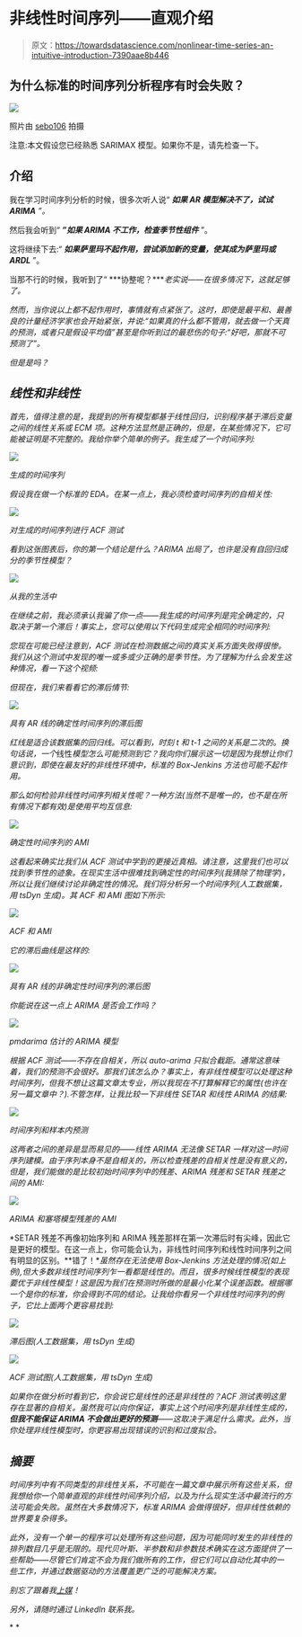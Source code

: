 # 非线性时间序列——直观介绍

> 原文：<https://towardsdatascience.com/nonlinear-time-series-an-intuitive-introduction-7390aae8b446>

## 为什么标准的时间序列分析程序有时会失败？

![](img/f501192e8dcd9b0189bb58ff56a9895b.png)

照片由 [sebo106](https://pixabay.com/pl/photos/zabytek-czechy-czech-praga-rathaus-92861/) 拍摄

注意:本文假设您已经熟悉 SARIMAX 模型。如果你不是，请先检查一下。

## 介绍

我在学习时间序列分析的时候，很多次听人说“ ***如果 AR 模型解决不了，试试 ARIMA*** *”。*

然后我会听到“ ***”如果 ARIMA 不工作，检查季节性组件*** ”。

这将继续下去:“ ***如果萨里玛不起作用，尝试添加新的变量，使其成为萨里玛或 ARDL*** ”。

当那不行的时候，我听到了“ ***协整呢？****老实说——在很多情况下，这就足够了。*

*然而，当你说以上都不起作用时，事情就有点紧张了。这时，即使是最平和、最善良的计量经济学家也会开始紧张，并说:“*如果真的什么都不管用，就去做一个天真的预测，或者只是假设平均值*”甚至是你听到过的最悲伤的句子:“*好吧，那就不可预测了*”。*

*但是是吗？*

## ***线性和非线性***

*首先，值得注意的是，我提到的所有模型都基于线性回归，识别程序基于滞后变量之间的线性关系或 ECM 项。这种方法显然是正确的，但是，在某些情况下，它可能被证明是不完整的。我给你举个简单的例子。我生成了一个时间序列:*

*![](img/4d677608828533d753b63ebc1e59f4f7.png)*

*生成的时间序列*

*假设我在做一个标准的 EDA。在某一点上，我必须检查时间序列的自相关性:*

*![](img/cd39ba7c5483e923fe5b05c05f9ea26a.png)*

*对生成的时间序列进行 ACF 测试*

*看到这张图表后，你的第一个结论是什么？ARIMA 出局了，也许是没有自回归成分的季节性模型？*

*![](img/a5f065969b44087930342202ef9e4e87.png)*

*从我的生活中*

*在继续之前，我必须承认我骗了你一点——我生成的时间序列是完全确定的，只取决于第一个滞后！事实上，您可以使用以下代码生成完全相同的时间序列:*

*您现在可能已经注意到，ACF 测试在检测数据之间的真实关系方面失败得很惨。我们从这个测试中发现的唯一或多或少正确的是季节性。为了理解为什么会发生这种情况，看一下这个视频:*

*但现在，我们来看看它的滞后情节:*

*![](img/4bcf84990fe9dca142b41c50c61684fe.png)*

*具有 AR 线的确定性时间序列的滞后图*

*红线是适合该数据集的回归线。可以看到，时刻 *t* 和 *t-1* 之间的关系是二次的。换句话说，一个*线性*模型怎么可能预测到它？我向你们展示这一切是因为我想让你们意识到，即使在最友好的非线性环境中，标准的 Box-Jenkins 方法也可能不起作用。*

*那么如何检验非线性时间序列相关性呢？一种方法(当然不是唯一的，也不是在所有情况下都有效)是使用平均互信息:*

*![](img/3b9ae298c287f804da03ad04189e1010.png)*

*确定性时间序列的 AMI*

*这看起来确实比我们从 ACF 测试中学到的更接近真相。请注意，这里我们也可以找到季节性的迹象。在现实生活中很难找到确定性的时间序列(我猜除了物理学)，所以让我们继续讨论非确定性的情况。我们将分析另一个时间序列(人工数据集，用 *tsDyn* 生成)。其 ACF 和 AMI 图如下所示:*

*![](img/25dcfeef44abbdaca66cc436ddf20d3f.png)*

*ACF 和 AMI*

*它的滞后曲线是这样的:*

*![](img/0f3971e7e5ce3cb0043a540a3f33b53b.png)*

*具有 AR 线的非确定性时间序列的滞后图*

*你能说在这一点上 ARIMA 是否会工作吗？*

*![](img/fdc1e3530ccc8a82fe144e34665beda1.png)*

*pmdarima 估计的 ARIMA 模型*

*根据 ACF 测试——不存在自相关，所以 auto-arima 只拟合截距。通常这意味着，我们的预测不会很好。那我们该怎么办？事实上，有非线性模型可以处理这种时间序列，但我不想让这篇文章太专业，所以我现在不打算解释它的属性(也许在另一篇文章中？).不管怎样，让我比较一下非线性 SETAR 和线性 ARIMA 的结果:*

*![](img/a042bd7131cf6a58d6d8f5904d746a02.png)*

*时间序列和样本内预测*

*这两者之间的差异是显而易见的——线性 ARIMA 无法像 SETAR 一样对这一时间序列建模。由于序列本身不是自相关的，所以检查残差的自相关性是没有意义的，但是，我们能做的是比较初始时间序列中的残差、ARIMA 残差和 SETAR 残差之间的 AMI:*

*![](img/083a8d3f71f0972d63a46ddcf7dfeeae.png)*

*ARIMA 和塞塔模型残差的 AMI*

*SETAR 残差不再像初始序列和 ARIMA 残差那样在第一次滞后时有尖峰，因此它是更好的模型。在这一点上，你可能会认为，非线性时间序列和线性时间序列之间有明显的区别。**错了！**虽然存在无法使用 Box-Jenkins 方法处理的情况(如上例),但大多数非线性时间序列乍一看都是线性的。而且，很多时候线性模型的表现要优于非线性模型！这是因为我们在预测时所做的是最小化某个误差函数。根据哪一个是你的标准，你会得到不同的结论。让我给你看另一个非线性时间序列的例子，它比上面两个更容易找到:*

*![](img/a8a54b95031df8ba6534b06a57ac47fa.png)*

*滞后图(人工数据集，用 *tsDyn* 生成)*

*![](img/5bea99ebf8bcf4b24d0fe26b2a628680.png)*

*ACF 测试图(人工数据集，用 *tsDyn* 生成)*

*如果你在做分析时看到它，你会说它是线性的还是非线性的？ACF 测试表明这里存在显著的自相关。虽然我可以向你保证，事实上这个时间序列是非线性生成的，**但我不能保证 ARIMA 不会做出更好的预测**——这取决于满足什么需求。此外，当你处理非线性模型时，你更容易出现错误的识别和过度拟合。*

## *摘要*

*时间序列中有不同类型的非线性关系，不可能在一篇文章中展示所有这些关系，但我想给你一个简单直观的非线性时间序列介绍，以及为什么现实生活中最流行的方法可能会失败。虽然在大多数情况下，标准 ARIMA 会做得很好，但非线性依赖的世界要复杂得多。*

*此外，没有一个单一的程序可以处理所有这些问题，因为可能同时发生的非线性的排列数目几乎是无限的。现代贝叶斯、半参数和非参数技术确实在这方面提供了一些帮助——尽管它们肯定不会为我们做所有的工作，但它们可以自动化其中的一些工作，并通过数据驱动的方法覆盖更广泛的可能解决方案。*

*别忘了跟着我[上媒](https://medium.com/@michacukrowski)！*

*另外，请随时通过 LinkedIn 联系我。*

*[](/threshold-autoregressive-models-beyond-arima-r-code-6af3331e2755)  [](https://medium.com/@michacukrowski/lasso-vs-auto-arima-for-time-series-forecasting-out-of-sample-944a8835eae0)  [](https://medium.com/@michacukrowski/ridge-lasso-and-elastic-net-vs-d73e24208057) *